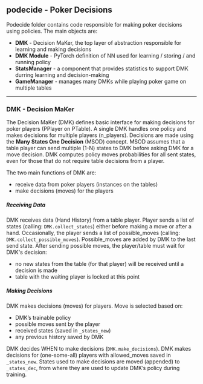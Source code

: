 ## podecide - Poker Decisions

Podecide folder contains code responsible for making poker decisions using policies. The main objects are:

- **DMK** - Decision MaKer, the top layer of abstraction responsible for learning and making decisions 
- **DMK Module** - PyTorch definition of NN used for learning / storing / and running policy 
- **StatsManager** - a component that provides statistics to support DMK durring learning and decision-making 
- **GameManager** - manages many DMKs while playing poker game on multiple tables
---

### DMK - Decision MaKer

The Decision MaKer (DMK) defines basic interface for making decisions for poker players (PPlayer on PTable).
A single DMK handles one policy and makes decisions for multiple players (n_players).
Decisions are made using the **Many States One Decision** (MSOD) concept.
MSOD assumes that a table player can send multiple (1-N) states to DMK before asking DMK for a move decision.
DMK computes policy moves probabilities for all sent states, even for those
that do not require table decisions from a player. 

The two main functions of DMK are:
- receive data from poker players (instances on the tables)
- make decisions (moves) for the players

##### Receiving Data
DMK receives data (Hand History) from a table player. Player sends a list of states (calling: ```DMK.collect_states```)
either before making a move or after a hand. Occasionally, the player sends a list of possible_moves
(calling: ```DMK.collect_possible_moves```). Possible_moves are added by DMK to the last send state.
After sending possible moves, the player/table must wait for DMK's decision:
- no new states from the table (for that player) will be received until a decision is made 
- table with the waiting player is locked at this point

##### Making Decisions
DMK makes decisions (moves) for players. Move is selected based on:
- DMK’s trainable policy
- possible moves sent by the player 
- received states (saved in ```_states_new```)
- any previous history saved by DMK

DMK decides WHEN to make decisions (```DMK.make_decisions```). DMK makes decisions for (one-some-all) players
with allowed_moves saved in ```_states_new```. States used to make decisions are moved (appended)
to ```_states_dec```, from where they are used to update DMK’s policy during training.
